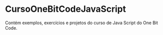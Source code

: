 # CursoOneBitCodeJavaScript
Contém exemplos, exercícios e projetos do curso de Java Script do One Bit Code.
